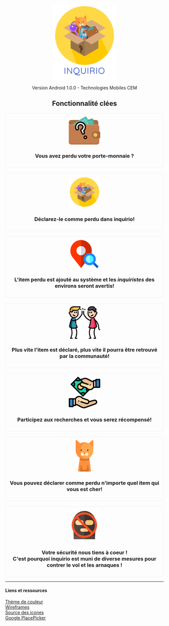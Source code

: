 <div style="text-align:center">
<img src="./icons/inquirio.png" width="200">
<p>Version Android 1.0.0 - Technologies Mobiles CEM</p>
<h2>Fonctionnalité clées</h2>

<div style="border: solid 1px #efefef; padding: 10px; border-radius:5px ">
<img src="./icons/lost-wallet.png" width="100">
<h3>Vous avez perdu votre porte-monnaie ?</h3>
</div>
<br>
<div style="border: solid 1px #efefef; padding: 10px; border-radius:5px ">
<img src="./icons/app-icon.png" width="100">
<h3>Déclarez-le comme perdu dans inquirio!</h3>
</div>
<br>
<div style="border: solid 1px #efefef; padding: 10px; border-radius:5px ">
<img src="./icons/mappoint.png" height="90">
<h3>L'item perdu est ajouté au système et les <i>inquiristes</i> des environs seront avertis!</h3>
</div>
<br>
<div style="border: solid 1px #efefef; padding: 10px; border-radius:5px ">
<img src="./icons/community.png" width="100">
<h3>Plus vite l'item est déclaré, plus vite il pourra être retrouvé par la communauté!</h3>
</div>
<br>
<div style="border: solid 1px #efefef; padding: 10px; border-radius:5px ">
<img src="./icons/reward.png" width="100">
<h3>Participez aux recherches et vous serez récompensé!</h3>
</div>
<br>
<div style="border: solid 1px #efefef; padding: 10px; border-radius:5px ">
<img src="./icons/cat.png" height="100">
<h3>Vous pouvez déclarer comme perdu n'importe quel item qui vous est cher!</h3>
</div>
<br>
<div style="border: solid 1px #efefef; padding: 10px; border-radius:5px ">
<img src="./icons/no-rob.png" height="100">
<h3>Votre sécurité nous tiens à coeur !<br>C'est pourquoi inquirio est muni de diverse mesures pour contrer le vol et les arnaques !</h3>
</div>
<hr>
</div>

#### Liens et ressources
[Thème de couleur](http://www.color-hex.com/color-palette/65109)<br>
[Wireframes](https://wireframepro.mockflow.com/view/M1d76315aa4b21aa7f2ff0f4cf4c8ec731535398216705#/page/340b9e8053c947868846c62866efa710)<br>
[Source des icones](https://www.flaticon.com)<br>
[Google PlacePicker](https://developers.google.com/places/android-sdk/placepicker)

